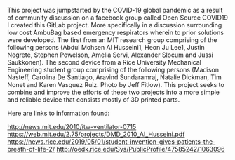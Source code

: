 This project was jumpstarted by the COVID-19 global pandemic as a result of community discussion on a facebook group called Open Source COVID19 I created this GitLab project. More specifically in a discussion surrounding low cost AmbuBag based emergency respirators wherein to prior solutions were developed. The first from an MIT research group comprising of the following persons (Abdul Mohsen Al Husseini1, Heon Ju Lee1, Justin Negrete, Stephen Powelson, Amelia Servi, Alexander Slocum and Jussi Saukkonen). The second device from a Rice University Mechanical Engineering student group comprising of the following persons (Madison Nasteff, Carolina De Santiago, Aravind Sundaramraj, Natalie Dickman, Tim Nonet and Karen Vasquez Ruiz. Photo by Jeff Fitlow). This project seeks to combine and improve the efforts of these two projects into a more simple and reliable device that consists mostly of 3D printed parts.

Here are links to information found:

http://news.mit.edu/2010/itw-ventilator-0715
https://web.mit.edu/2.75/projects/DMD_2010_Al_Husseini.pdf
https://news.rice.edu/2019/05/01/student-invention-gives-patients-the-breath-of-life-2/
http://oedk.rice.edu/Sys/PublicProfile/47585242/1063096


